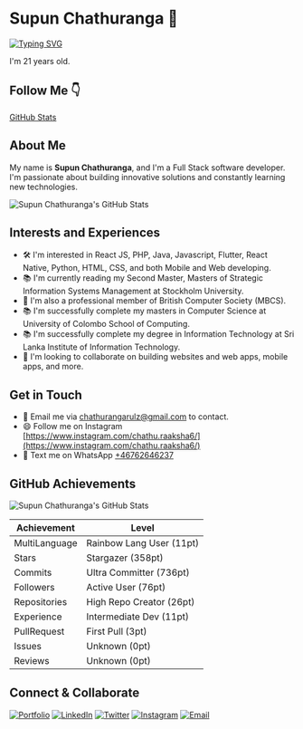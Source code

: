 # Supun Chathuranga 🚀

[![Typing SVG](https://readme-typing-svg.demolab.com?font=Aptos&size=26&pause=1000&color=F7C582&background=7BFFAC00&width=435&lines=Supun+Chathuranga;Follow+Me+%F0%9F%91%87)](https://git.io/typing-svg)

I'm 21 years old.

## Follow Me 👇

[GitHub Stats](https://github-readme-stats.vercel.app/api?username=supunchathuranga&show_icons=true&theme=tokyonight)


## About Me
My name is **Supun Chathuranga**, and I'm a Full Stack software developer. I'm passionate about building innovative solutions and constantly learning new technologies.

![Supun Chathuranga's GitHub Stats](https://github-readme-stats.vercel.app/api?username=supunchathuranga&show_icons=true&theme=tokyonight)

## Interests and Experiences
- 🛠️ I'm interested in React JS, PHP, Java, Javascript, Flutter, React Native, Python, HTML, CSS, and both Mobile and Web developing.
- 📚 I'm currently reading my Second Master, Masters of Strategic Information Systems Management at Stockholm University.
- 👥 I'm also a professional member of British Computer Society (MBCS).
- 📚 I'm successfully complete my masters in Computer Science at University of Colombo School of Computing.
- 📚 I'm successfully complete my degree in Information Technology at Sri Lanka Institute of Information Technology.
- 💞️ I'm looking to collaborate on building websites and web apps, mobile apps, and more.

## Get in Touch
- 📧 Email me via [chathurangarulz@gmail.com](mailto:chathurangarulz@gmail.com) to contact.
- 😄 Follow me on Instagram [https://www.instagram.com/chathu.raaksha6/](https://www.instagram.com/chathu.raaksha6/)
- 💬 Text me on WhatsApp [+46762646237](https://wa.me/+46762646237)

## GitHub Achievements
![Supun Chathuranga's GitHub Stats](https://github-readme-stats.vercel.app/api/top-langs/?username=supunchathuranga&layout=compact&theme=tokyonight)

| Achievement | Level |
| --- | --- |
| MultiLanguage | Rainbow Lang User (11pt) |
| Stars | Stargazer (358pt) |
| Commits | Ultra Committer (736pt) |
| Followers | Active User (76pt) |
| Repositories | High Repo Creator (26pt) |
| Experience | Intermediate Dev (11pt) |
| PullRequest | First Pull (3pt) |
| Issues | Unknown (0pt) |
| Reviews | Unknown (0pt) |

## Connect & Collaborate
[![Portfolio](https://img.shields.io/badge/Portfolio-informational?style=flat&logo=portfolio&logoColor=white)](https://supun-portfolio.vercel.app/)
[![LinkedIn](https://img.shields.io/badge/LinkedIn-0077B5?style=flat&logo=linkedin&logoColor=white)](https://www.linkedin.com/in/supun-chathuranga-190372148/)
[![Twitter](https://img.shields.io/badge/Twitter-1DA1F2?style=flat&logo=twitter&logoColor=white)](https://twitter.com/supunchathuranga)
[![Instagram](https://img.shields.io/badge/Instagram-E4405F?style=flat&logo=instagram&logoColor=white)](https://www.instagram.com/chathu.raaksha6/)
[![Email](https://img.shields.io/badge/Email-D14836?style=flat&logo=gmail&logoColor=white)](mailto:chathurangarulz@gmail.com)
